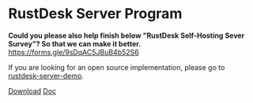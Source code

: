 # RustDesk Server Program

**Could you please also help finish below "RustDesk Self-Hosting Sever Survey"? So that we can make it better.**  https://forms.gle/9sDqAC5JBuB4b52S6

If you are looking for an open source implementation, please go to [rustdesk-server-demo](https://github.com/rustdesk/rustdesk-server-demo).

[Download](https://github.com/rustdesk/rustdesk-server/releases)
[Doc](https://rustdesk.com/docs/)
